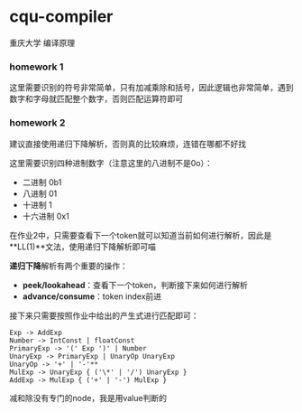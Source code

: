 # cqu-compiler

重庆大学 编译原理

### homework 1

这里需要识别的符号非常简单，只有加减乘除和括号，因此逻辑也非常简单，遇到数字和字母就匹配整个数字，否则匹配运算符即可

### homework 2

建议直接使用递归下降解析，否则真的比较麻烦，连错在哪都不好找

这里需要识别四种进制数字（注意这里的八进制不是0o）：

- 二进制 0b1
- 八进制 01
- 十进制 1
- 十六进制 0x1

在作业2中，只需要查看下一个token就可以知道当前如何进行解析，因此是**LL(1)**文法，使用递归下降解析即可喵

**递归下降**解析有两个重要的操作：

- **peek/lookahead**：查看下一个token，判断接下来如何进行解析
- **advance/consume**：token index前进

接下来只需要按照作业中给出的产生式进行匹配即可：

```
Exp -> AddExp
Number -> IntConst | floatConst
PrimaryExp -> '(' Exp ')' | Number
UnaryExp -> PrimaryExp | UnaryOp UnaryExp
UnaryOp -> '+' | '-'**
MulExp -> UnaryExp { ('\*' | '/') UnaryExp }
AddExp -> MulExp { ('+' | '-') MulExp }
```

减和除没有专门的node，我是用value判断的